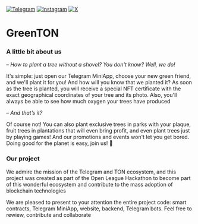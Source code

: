 [![Telegram](https://img.shields.io/badge/Telegram-2CA5E0?style=for-the-badge&logo=telegram&logoColor=white)](https://t.me/GreenTON_global)
[![Instagram](https://img.shields.io/badge/Instagram-%23E4405F.svg?style=for-the-badge&logo=Instagram&logoColor=white)](https://www.instagram.com/greenton.global)
[![X](https://img.shields.io/badge/X-%23000000.svg?style=for-the-badge&logo=X&logoColor=white)](https://x.com/GreenTON_global)

# GreenTON
### A little bit about us
– _How to plant a tree without a shovel? You don't know? Well, we do!_

It's simple: just open our Telegram MiniApp, choose your new green friend, and we'll plant it for you! And how will you know that we planted it? As soon as the tree is planted, you will receive a special NFT certificate with the exact geographical coordinates of your tree and its photo. Also, you'll always be able to see how much oxygen your trees have produced

– _And that’s it?_

Of course not! You can also plant exclusive trees in parks with your plaque, fruit trees in plantations that will even bring profit, and even plant trees just by playing games! And our promotions and events won't let you get bored. Doing good for the planet is easy, join us! 🌿

### Our project
We admire the mission of the Telegram and TON ecosystem, and this project was created as part of the Open League Hackathon to become part of this wonderful ecosystem and contribute to the mass adoption of blockchain technologies

We are pleased to present to your attention the entire project code: smart contracts, Telegram MiniApp, website, backend, Telegram bots. Feel free to rewiew, contribute and collaborate 
